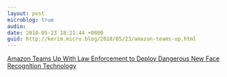 ```yaml
---
layout: post
microblog: true
audio: 
date: 2018-05-23 18:21:44 +0800
guid: http://kerim.micro.blog/2018/05/23/amazon-teams-up.html
---
```

[Amazon Teams Up With Law Enforcement to Deploy Dangerous New Face Recognition Technology](https://www.aclunc.org/blog/amazon-teams-law-enforcement-deploy-dangerous-new-face-recognition-technology) 
